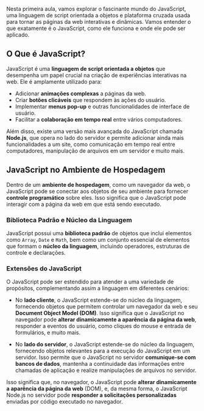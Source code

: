 Nesta primeira aula, vamos explorar o fascinante mundo do JavaScript, uma linguagem de script orientada a objetos e plataforma cruzada usada para tornar as páginas da web interativas e dinâmicas. Vamos entender o que exatamente é o JavaScript, como ele funciona e onde ele pode ser aplicado.

## O Que é JavaScript?
JavaScript é uma **linguagem de script orientada a objetos** que desempenha um papel crucial na criação de experiências interativas na web. Ele é amplamente utilizado para:

- Adicionar **animações complexas** a páginas da web.
- Criar **botões clicáveis** que respondem às ações do usuário.
- Implementar **menus pop-up** e outras funcionalidades de interface de usuário.
- Facilitar a **colaboração em tempo real** entre vários computadores.

Além disso, existe uma versão mais avançada do JavaScript chamada **Node.js**, que opera no lado do servidor e permite adicionar ainda mais funcionalidades a um site, como comunicação em tempo real entre computadores, manipulação de arquivos em um servidor e muito mais.

## JavaScript no Ambiente de Hospedagem
Dentro de um **ambiente de hospedagem**, como um navegador da web, o JavaScript pode se conectar aos objetos de seu ambiente para fornecer **controle programático** sobre eles. Isso significa que o JavaScript pode interagir com a página da web em que está sendo executado.

### Biblioteca Padrão e Núcleo da Linguagem
JavaScript possui uma **biblioteca padrão** de objetos que inclui elementos como `Array`, `Date` e `Math`, bem como um conjunto essencial de elementos que formam o **núcleo da linguagem**, incluindo operadores, estruturas de controle e declarações.

### Extensões do JavaScript
O JavaScript pode ser estendido para atender a uma variedade de propósitos, complementando assim a linguagem em diferentes cenários:

- No **lado cliente**, o JavaScript estende-se do núcleo da linguagem, fornecendo objetos que permitem controlar um navegador da web e seu **Document Object Model (DOM)**. Isso significa que o JavaScript no navegador pode **alterar dinamicamente a aparência da página da web**, responder a eventos do usuário, como cliques do mouse e entrada de formulários, e muito mais.

- No **lado do servidor**, o JavaScript estende-se do núcleo da linguagem, fornecendo objetos relevantes para a execução do JavaScript em um servidor. Isso permite que o JavaScript no servidor **comunique-se com bancos de dados**, mantenha a continuidade das informações entre chamadas de aplicação e realize manipulações de arquivos no servidor.

Isso significa que, no navegador, o JavaScript pode **alterar dinamicamente a aparência da página da web** (DOM), e, da mesma forma, o JavaScript Node.js no servidor pode **responder a solicitações personalizadas** enviadas por código executado no navegador.